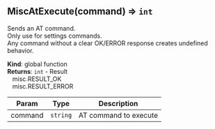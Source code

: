 <a name="MiscAtExecute"></a>

## MiscAtExecute(command) ⇒ <code>int</code>
Sends an AT command.<br>Only use for settings commands.<br>Any command without a clear OK/ERROR response creates undefined behavior.

**Kind**: global function  
**Returns**: <code>int</code> - Result<br>&nbsp;&nbsp; misc.RESULT_OK<br>&nbsp;&nbsp; misc.RESULT_ERROR  

| Param | Type | Description |
| --- | --- | --- |
| command | <code>string</code> | AT command to execute |

